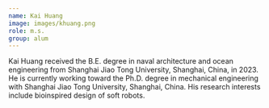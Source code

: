 ```yaml
---
name: Kai Huang
image: images/khuang.png
role: m.s.
group: alum
---
```


Kai Huang received the B.E. degree in naval architecture and ocean engineering from Shanghai Jiao Tong University, Shanghai, China, in 2023. He is currently working toward the Ph.D. degree in mechanical engineering with Shanghai Jiao Tong University, Shanghai, China. His research interests include bioinspired design of soft robots.



